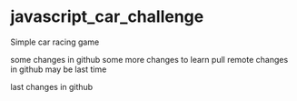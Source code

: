 # javascript_car_challenge
Simple car racing game 

some changes in github
some more changes to learn pull 
remote changes in github may be last time

last changes in github

